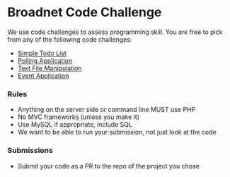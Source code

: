 # Broadnet Code Challenge
We use code challenges to assess programming skill. You are free to pick from any of the following code challenges:

* [Simple Todo List](https://github.com/BroadnetEngineering/TodoList "Simple Todo List")
* [Polling Application](https://github.com/BroadnetEngineering/PollingApp "Polling App")
* [Text File Manipulation](https://github.com/BroadnetEngineering/TextFiles "Text File Manipulation")
* [Event Application](https://github.com/BroadnetEngineering/EventApp "Event App")

### Rules
* Anything on the server side or command line MUST use PHP
* No MVC frameworks (unless you make it)
* Use MySQL if appropriate, include SQL
* We want to be able to run your submission, not just look at the code

### Submissions
* Submit your code as a PR to the repo of the project you chose
